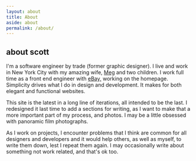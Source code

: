 ```yaml
---
layout: about
title: About
aside: about
permalink: /about/
---
```


## about scott

I'm a software engineer by trade (former graphic designer). I live and work in New York City with my amazing wife,
[Meg](https://twitter.com/megmkdavis) and two children.
I work full time as a front end engineer with
[eBay,](http://www.ebay.com) working on the homepage. Simplicity drives what I do in design and development. It makes for both elegant and functional websites.

This site is the latest in a long line of iterations, all intended to be the last. I redesigned it last time to add a sections for writing, as I want to make that a more important part of my process, and photos. I may be a little obsessed with panoramic film photographs.

As I work on projects, I encounter problems that I think are common for all designers and developers and it would help others, as well as myself, to write them down, lest I repeat them again. I may occasionally write about something not work related, and that's ok too.
